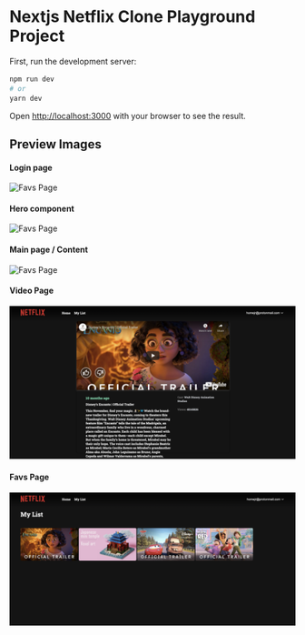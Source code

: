 # Nextjs Netflix Clone Playground Project

First, run the development server:

```bash
npm run dev
# or
yarn dev
```

Open [http://localhost:3000](http://localhost:3000) with your browser to see the result.

## Preview Images

#### Login page

![Favs Page](https://github.com/M4p4/nncpp/blob/main/public/screens/login.png?raw=true)

#### Hero component

![Favs Page](https://github.com/M4p4/nncpp/blob/main/public/screens/hero.png?raw=true)

#### Main page / Content

![Favs Page](https://github.com/M4p4/nncpp/blob/main/public/screens/main_screen.png?raw=true)

#### Video Page

![Favs Page](https://github.com/M4p4/nncpp/blob/main/public/screens/video_page.png?raw=true)

#### Favs Page

![Favs Page](https://github.com/M4p4/nncpp/blob/main/public/screens/favs.png?raw=true)
